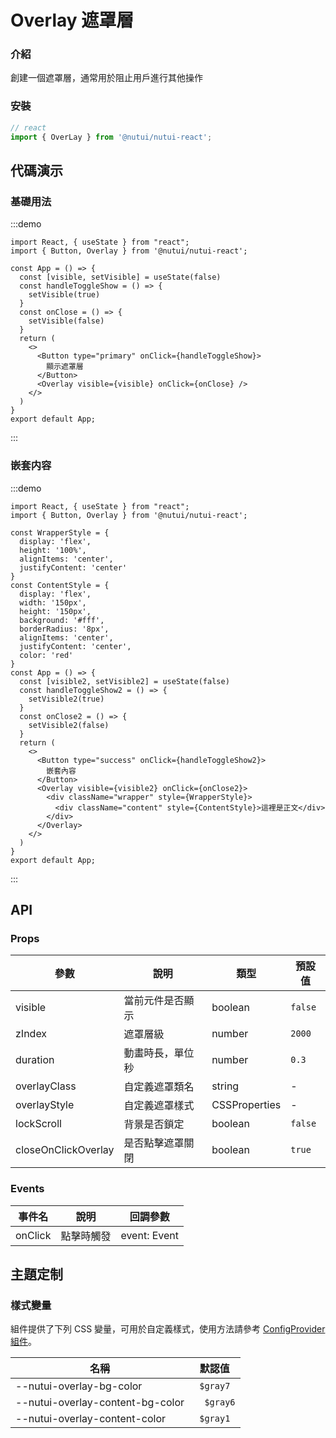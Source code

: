# Overlay 遮罩層

### 介紹

創建一個遮罩層，通常用於阻止用戶進行其他操作

### 安裝


``` ts
// react
import { OverLay } from '@nutui/nutui-react';
```

## 代碼演示

### 基礎用法

:::demo
```tsx
import React, { useState } from "react";
import { Button, Overlay } from '@nutui/nutui-react';

const App = () => {
  const [visible, setVisible] = useState(false)
  const handleToggleShow = () => {
    setVisible(true)
  }
  const onClose = () => {
    setVisible(false)
  }
  return (
    <>
      <Button type="primary" onClick={handleToggleShow}>
        顯示遮罩層
      </Button>
      <Overlay visible={visible} onClick={onClose} />
    </>
  )
}
export default App;
```
:::

### 嵌套内容

:::demo
```tsx
import React, { useState } from "react";
import { Button, Overlay } from '@nutui/nutui-react';

const WrapperStyle = {
  display: 'flex',
  height: '100%',
  alignItems: 'center',
  justifyContent: 'center'
}
const ContentStyle = {
  display: 'flex',
  width: '150px',
  height: '150px',
  background: '#fff',
  borderRadius: '8px',
  alignItems: 'center',
  justifyContent: 'center',
  color: 'red'
}
const App = () => {
  const [visible2, setVisible2] = useState(false)
  const handleToggleShow2 = () => {
    setVisible2(true)
  }
  const onClose2 = () => {
    setVisible2(false)
  }
  return (
    <>
      <Button type="success" onClick={handleToggleShow2}>
        嵌套內容
      </Button>
      <Overlay visible={visible2} onClick={onClose2}>
        <div className="wrapper" style={WrapperStyle}>
          <div className="content" style={ContentStyle}>這裡是正文</div>
        </div>
      </Overlay>
    </>
  )
}
export default App;
```
:::

## API

### Props

| 參數                   | 說明             | 類型           | 預設值 |
| ---------------------- | ---------------- | -------------- | ------ |
| visible                   | 當前元件是否顯示 | boolean        | `false`  |
| zIndex                | 遮罩層級         | number | `2000`   |
| duration               | 動畫時長，單位秒 | number | `0.3`    |
| overlayClass          | 自定義遮罩類名   | string         | -      |
| overlayStyle          | 自定義遮罩樣式   | CSSProperties  | -      |
| lockScroll          | 背景是否鎖定   | boolean  | `false`     |
| closeOnClickOverlay | 是否點擊遮罩關閉 | boolean        | `true`   |

### Events

| 事件名 | 說明       | 回調參數     |
| ------ | ---------- | ------------ |
| onClick  | 點擊時觸發 | event: Event |


## 主題定制

### 樣式變量

組件提供了下列 CSS 變量，可用於自定義樣式，使用方法請參考 [ConfigProvider 組件](#/zh-CN/component/configprovider)。

| 名稱 | 默認值 |
| --- | --- |
| --nutui-overlay-bg-color | ` $gray7` |
| --nutui-overlay-content-bg-color | `  $gray6` |
| --nutui-overlay-content-color | ` $gray1` |
